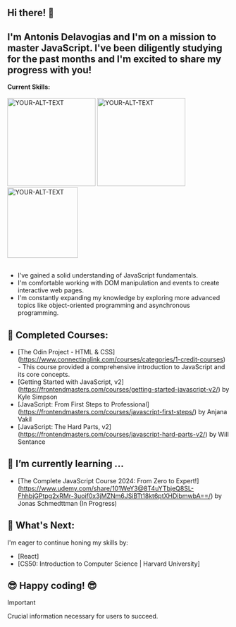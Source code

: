 ## Hi there! 👋

## I'm Antonis Delavogias and I'm on a mission to master JavaScript. I've been diligently studying for the past months and I'm excited to share my progress with you! 

**Current Skills:**
 <br><br>
<picture>
<img alt="YOUR-ALT-TEXT" src="https://cdn.iconscout.com/icon/free/png-512/free-html5-42-1175210.png?f=webp&w=256" width="200">
</picture>
<picture>
 <img alt="YOUR-ALT-TEXT" src="https://cdn.iconscout.com/icon/free/png-512/free-css-38-226095.png?f=webp&w=256" width="200">
</picture>
<picture>
 <img alt="YOUR-ALT-TEXT" src="https://cdn.iconscout.com/icon/free/png-512/free-javascript-1-225993.png?f=webp&w=256" width="160">
</picture>
 <br><br>
* I've gained a solid understanding of JavaScript fundamentals. 
* I'm comfortable working with DOM manipulation and events to create interactive web pages. 
* I'm constantly expanding my knowledge by exploring more advanced topics like object-oriented programming and asynchronous programming.  

## 🚀 **Completed Courses:** 

* [The Odin Project - HTML & CSS] (https://www.connectinglink.com/courses/categories/1-credit-courses) - This course provided a comprehensive introduction to JavaScript and its core concepts.
* [Getting Started with JavaScript, v2] (https://frontendmasters.com/courses/getting-started-javascript-v2/) by Kyle Simpson
* [JavaScript: From First Steps to Professional] (https://frontendmasters.com/courses/javascript-first-steps/) by Anjana Vakil
* [JavaScript: The Hard Parts, v2] (https://frontendmasters.com/courses/javascript-hard-parts-v2/) by Will Sentance


## 🌱 I’m currently learning ...
* [The Complete JavaScript Course 2024: From Zero to Expert!] (https://www.udemy.com/share/101WeY3@8T4uYTbjeQ8SL-FhhbjGPtpg2xRMr-3uoif0x3jMZNm6JSiBTt18kt6ptXHDibmwbA==/) by Jonas Schmedttman (In Progress)

## 🙏 **What's Next:**

 I'm eager to continue honing my skills by:

* [React]
* [CS50: Introduction to Computer Science | Harvard University]

## 😎 **Happy coding!** 😎

> [!IMPORTANT]  
> Crucial information necessary for users to succeed.

